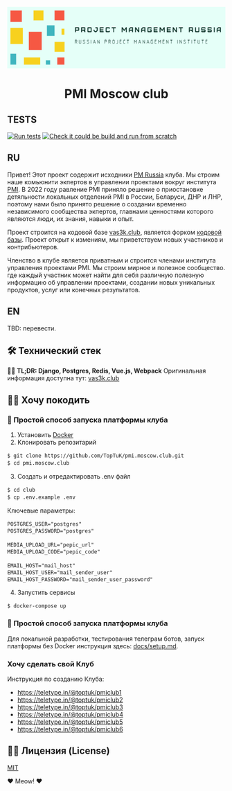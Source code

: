 <div align="center">
  <br>
  <img src="gitstatic/logo-pmi.png" alt="PMI Moscow club">
  <h1>PMI Moscow club</h1>
</div>

## TESTS
[![Run tests](https://github.com/TopTuK/pmi.moscow.club/actions/workflows/tests.yml/badge.svg)](https://github.com/TopTuK/pmi.moscow.club/actions/workflows/tests.yml)
[![Check it could be build and run from scratch](https://github.com/TopTuK/pmi.moscow.club/actions/workflows/check_build_and_run.yml/badge.svg)](https://github.com/TopTuK/pmi.moscow.club/actions/workflows/check_build_and_run.yml)

## RU
Привет! Этот проект содержит исходники [PM Russia](https://pmi.moscow) клуба. Мы строим наше комьюнити экпертов в управлении проектами вокруг института [PMI](https://pmi.org). В 2022 году равление PMI приняло решение о приостановке детяльности локальных отделений PMI в России, Беларуси, ДНР и ЛНР, поэтому нами было принято решение о создании временно независимого сообщества экпертов, главнами ценностями которого являются люди, их знания, навыки и опыт.

Проект строится на кодовой базе [vas3k.club](https://vas3k.club), является форком [кодовой базы](https://github.com/vas3k/vas3k.club). Проект открыт к измениям, мы приветствуем новых участников и контрибьютеров.

Членство в клубе является приватным и строится членами института управления проектами PMI. Мы строим мирное и полезное сообщество. где каждый участник может найти для себя различную полезную информацию об управлении проектами, создании новых уникальных продуктов, услуг или конечных результатов.

## EN
TBD: перевести.

## 🛠 Технический стек
👨‍💻 **TL;DR: Django, Postgres, Redis, Vue.js, Webpack**
Оригинальная информация доступна тут: [vas3k.club](https://github.com/vas3k/vas3k.club)

## 🧑‍💻 Хочу покодить

### 🔮 Простой способ запуска платформы клуба

1. Установить [Docker](https://www.docker.com/get-started)
2. Клонировать репозитарий

  ```sh
  $ git clone https://github.com/TopTuK/pmi.moscow.club.git
  $ cd pmi.moscow.club
  ```

3. Создать и отредактировать .env файл

  ```sh
  $ cd club
  $ cp .env.example .env
  ```
  Ключевые параметры:
  ```
  POSTGRES_USER="postgres"
  POSTGRES_PASSWORD="postgres"

  MEDIA_UPLOAD_URL="pepic_url"
  MEDIA_UPLOAD_CODE="pepic_code"

  EMAIL_HOST="mail_host"
  EMAIL_HOST_USER="mail_sender_user"
  EMAIL_HOST_PASSWORD="mail_sender_user_password"
  ```

4. Запустить сервисы

  ```sh
  $ docker-compose up
  ```

### 🔮 Простой способ запуска платформы клуба
Для локальной разработки, тестирования телеграм ботов, запуск платформы без Docker инструкция здесь: [docs/setup.md](docs/setup.md).

### Хочу сделать свой Клуб
Инструкция по созданию Клуба:
- https://teletype.in/@toptuk/pmiclub1
- https://teletype.in/@toptuk/pmiclub2
- https://teletype.in/@toptuk/pmiclub3
- https://teletype.in/@toptuk/pmiclub4
- https://teletype.in/@toptuk/pmiclub5
- https://teletype.in/@toptuk/pmiclub6

## 👩‍💼 Лицензия (License)

[MIT](LICENSE)

❤️ Meow! ❤️
